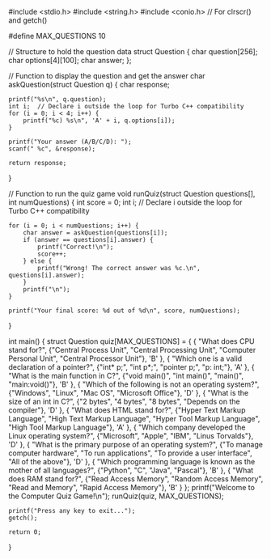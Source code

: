 #include <stdio.h>
#include <string.h>
#include <conio.h>  // For clrscr() and getch()

#define MAX_QUESTIONS 10

// Structure to hold the question data
struct Question {
    char question[256];
    char options[4][100];
    char answer;
};

// Function to display the question and get the answer
char askQuestion(struct Question q) {
    char response;
    
    printf("%s\n", q.question);
    int i;  // Declare i outside the loop for Turbo C++ compatibility
    for (i = 0; i < 4; i++) {
        printf("%c) %s\n", 'A' + i, q.options[i]);
    }
    
    printf("Your answer (A/B/C/D): ");
    scanf(" %c", &response);
    
    return response;
}

// Function to run the quiz game
void runQuiz(struct Question questions[], int numQuestions) {
    int score = 0;
    int i;  // Declare i outside the loop for Turbo C++ compatibility

    for (i = 0; i < numQuestions; i++) {
        char answer = askQuestion(questions[i]);
        if (answer == questions[i].answer) {
            printf("Correct!\n");
            score++;
        } else {
            printf("Wrong! The correct answer was %c.\n", questions[i].answer);
        }
        printf("\n");
    }

    printf("Your final score: %d out of %d\n", score, numQuestions);
}

int main() {
    struct Question quiz[MAX_QUESTIONS] = {
        {
            "What does CPU stand for?",
            {"Central Process Unit", "Central Processing Unit", "Computer Personal Unit", "Central Processor Unit"},
            'B'
        },
        {
            "Which one is a valid declaration of a pointer?",
            {"int* p;", "int p*;", "pointer p;", "p: int;"},
            'A'
        },
        {
            "What is the main function in C?",
            {"void main()", "int main()", "main()", "main:void()"},
            'B'
        },
        {
            "Which of the following is not an operating system?",
            {"Windows", "Linux", "Mac OS", "Microsoft Office"},
            'D'
        },
        {
            "What is the size of an int in C?",
            {"2 bytes", "4 bytes", "8 bytes", "Depends on the compiler"},
            'D'
        },
        {
            "What does HTML stand for?",
            {"Hyper Text Markup Language", "High Text Markup Language", "Hyper Tool Markup Language", "High Tool Markup Language"},
            'A'
        },
        {
            "Which company developed the Linux operating system?",
            {"Microsoft", "Apple", "IBM", "Linus Torvalds"},
            'D'
        },
        {
            "What is the primary purpose of an operating system?",
            {"To manage computer hardware", "To run applications", "To provide a user interface", "All of the above"},
            'D'
        },
        {
            "Which programming language is known as the mother of all languages?",
            {"Python", "C", "Java", "Pascal"},
            'B'
        },
        {
            "What does RAM stand for?",
            {"Read Access Memory", "Random Access Memory", "Read and Memory", "Rapid Access Memory"},
            'B'
        }
    };
	printf("Welcome to the Computer Quiz Game!\n");
    runQuiz(quiz, MAX_QUESTIONS);
    
    printf("Press any key to exit...");
    getch();
    
    return 0;
}
